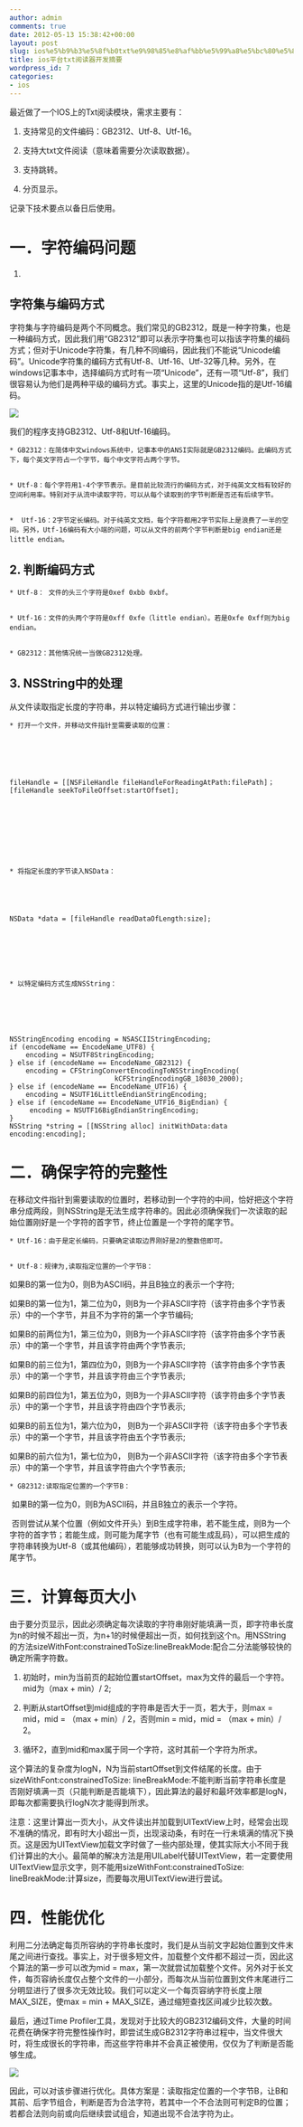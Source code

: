 ```yaml
---
author: admin
comments: true
date: 2012-05-13 15:38:42+00:00
layout: post
slug: ios%e5%b9%b3%e5%8f%b0txt%e9%98%85%e8%af%bb%e5%99%a8%e5%bc%80%e5%8f%91%e6%91%98%e8%a6%81
title: ios平台txt阅读器开发摘要
wordpress_id: 7
categories:
- ios
---
```


最近做了一个IOS上的Txt阅读模块，需求主要有：



	
  1. 支持常见的文件编码：GB2312、Utf-8、Utf-16。

	
  2. 支持大txt文件阅读（意味着需要分次读取数据）。

	
  3. 支持跳转。

	
  4. 分页显示。


记录下技术要点以备日后使用。


# 一．字符编码问题





	
  1. 


## 字符集与编码方式







字符集与字符编码是两个不同概念。我们常见的GB2312，既是一种字符集，也是一种编码方式，因此我们用“GB2312”即可以表示字符集也可以指该字符集的编码方式；但对于Unicode字符集，有几种不同编码，因此我们不能说“Unicode编码”。Unicode字符集的编码方式有Utf-8、Utf-16、Utf-32等几种。另外，在windows记事本中，选择编码方式时有一项“Unicode”，还有一项“Utf-8”，我们很容易认为他们是两种平级的编码方式。事实上，这里的Unicode指的是Utf-16编码。




[![](http://liu-nan.com/wp-content/uploads/2012/05/1-300x97.png)](http://liu-nan.com/wp-content/uploads/2012/05/1.png)




我们的程序支持GB2312、Utf-8和Utf-16编码。







	
    * GB2312：在简体中文windows系统中，记事本中的ANSI实际就是GB2312编码。此编码方式下，每个英文字符占一个字节，每个中文字符占两个字节。

	
    * Utf-8：每个字符用1-4个字节表示。是目前比较流行的编码方式，对于纯英文文档有较好的空间利用率。特别对于从流中读取字符，可以从每个读取到的字节判断是否还有后续字节。

	
    *  Utf-16：2字节定长编码。对于纯英文文档，每个字符都用2字节实际上是浪费了一半的空间。另外，Utf-16编码有大小端的问题，可以从文件的前两个字节判断是big endian还是little endian。





## 2. 判断编码方式






	
    * Utf-8： 文件的头三个字符是0xef 0xbb 0xbf。

	
    * Utf-16：文件的头两个字符是0xff 0xfe（little endian）。若是0xfe 0xff则为big endian。

	
    * GB2312：其他情况统一当做GB2312处理。





## 3. NSString中的处理




从文件读取指定长度的字符串，并以特定编码方式进行输出步骤：







	
    * 打开一个文件，并移动文件指针至需要读取的位置：




    
    
    fileHandle = [[NSFileHandle fileHandleForReadingAtPath:filePath]；
    [fileHandle seekToFileOffset:startOffset];
    







	
    * 将指定长度的字节读入NSData：




    
    NSData *data = [fileHandle readDataOfLength:size];






	
    * 以特定编码方式生成NSString：




    
    
    NSStringEncoding encoding = NSASCIIStringEncoding;
    if (encodeName == EncodeName_UTF8) {
        encoding = NSUTF8StringEncoding;
    } else if (encodeName == EncodeName_GB2312) {
        encoding = CFStringConvertEncodingToNSStringEncoding(
                              kCFStringEncodingGB_18030_2000);
    } else if (encodeName == EncodeName_UTF16) {
        encoding = NSUTF16LittleEndianStringEncoding;
    } else if (encodeName == EncodeName_UTF16_BigEndian) {
         encoding = NSUTF16BigEndianStringEncoding;
    }
    NSString *string = [[NSString alloc] initWithData:data encoding:encoding];
    




# 二．确保字符的完整性




在移动文件指针到需要读取的位置时，若移动到一个字符的中间，恰好把这个字符串分成两段，则NSString是无法生成字符串的。因此必须确保我们一次读取的起始位置刚好是一个字符的首字节，终止位置是一个字符的尾字节。







	
    * Utf-16：由于是定长编码，只要确定读取边界刚好是2的整数倍即可。

	
    * Utf-8：规律为,读取指定位置的一个字节B：





如果B的第一位为0，则B为ASCII码，并且B独立的表示一个字符;




如果B的第一位为1，第二位为0，则B为一个非ASCII字符（该字符由多个字节表示）中的一个字节，并且不为字符的第一个字节编码;




如果B的前两位为1，第三位为0，则B为一个非ASCII字符（该字符由多个字节表示）中的第一个字节，并且该字符由两个字节表示;




如果B的前三位为1，第四位为0，则B为一个非ASCII字符（该字符由多个字节表示）中的第一个字节，并且该字符由三个字节表示;




如果B的前四位为1，第五位为0，则B为一个非ASCII字符（该字符由多个字节表示）中的第一个字节，并且该字符由四个字节表示;




如果B的前五位为1，第六位为0， 则B为一个非ASCII字符（该字符由多个字节表示）中的第一个字节，并且该字符由五个字节表示;




如果B的前六位为1，第七位为0， 则B为一个非ASCII字符（该字符由多个字节表示）中的第一个字节，并且该字符由六个字节表示;







	
    * GB2312:读取指定位置的一个字节B：





 如果B的第一位为0，则B为ASCII码，并且B独立的表示一个字符。




 否则尝试从某个位置（例如文件开头）到B生成字符串，若不能生成，则B为一个字符的首字节；若能生成，则可能为尾字节（也有可能生成乱码），可以把生成的字符串转换为Utf-8（或其他编码），若能够成功转换，则可以认为B为一个字符的尾字节。





# 三．计算每页大小




由于要分页显示，因此必须确定每次读取的字符串刚好能填满一页，即字符串长度为n的时候不超出一页，为n+1的时候便超出一页，如何找到这个n。用NSString的方法sizeWithFont:constrainedToSize:lineBreakMode:配合二分法能够较快的确定所需字符数。






	
  1. 初始时，min为当前页的起始位置startOffset，max为文件的最后一个字符。mid为（max + min）/ 2;

	
  2. 判断从startOffset到mid组成的字符串是否大于一页，若大于，则max = mid，mid = （max + min）/ 2，否则min = mid，mid = （max + min）/ 2。

	
  3. 循环2，直到mid和max属于同一个字符，这时其前一个字符为所求。




这个算法的复杂度为logN，N为当前startOffset到文件结尾的长度。由于sizeWithFont:constrainedToSize: lineBreakMode:不能判断当前字符串长度是否刚好填满一页（只能判断是否能填下），因此算法的最好和最坏效率都是logN，即每次都需要执行logN次才能得到所求。




注意：这里计算出一页大小，从文件读出并加载到UITextView上时，经常会出现不准确的情况，即有时大小超出一页，出现滚动条，有时在一行未填满的情况下换页。这是因为UITextView加载文字时做了一些内部处理，使其实际大小不同于我们计算出的大小。最简单的解决方法是用UILabel代替UITextView，若一定要使用UITextView显示文字，则不能用sizeWithFont:constrainedToSize: lineBreakMode:计算size，而要每次用UITextView进行尝试。





# 四．性能优化




利用二分法确定每页所容纳的字符串长度时，我们是从当前文字起始位置到文件末尾之间进行查找。事实上，对于很多短文件，加载整个文件都不超过一页，因此这个算法的第一步可以改为mid = max，第一次就尝试加载整个文件。另外对于长文件，每页容纳长度仅占整个文件的一小部分，而每次从当前位置到文件末尾进行二分明显进行了很多次无效比较。我们可以定义一个每页容纳字符长度上限MAX_SIZE，使max = min + MAX_SIZE，通过缩短查找区间减少比较次数。




最后，通过Time Profiler工具，发现对于比较大的GB2312编码文件，大量的时间花费在确保字符完整性操作时，即尝试生成GB2312字符串过程中，当文件很大时，将生成很长的字符串，而这些字符串并不会真正被使用，仅仅为了判断是否能够生成。




[![](http://liu-nan.com/wp-content/uploads/2012/05/2-300x45.png)](http://liu-nan.com/wp-content/uploads/2012/05/2.png)




因此，可以对该步骤进行优化。具体方案是：读取指定位置的一个字节B，让B和其前、后字节组合，判断是否为合法字符，若其中一个不合法则可判定B的位置；若都合法则向前或向后继续尝试组合，知道出现不合法字符为止。
